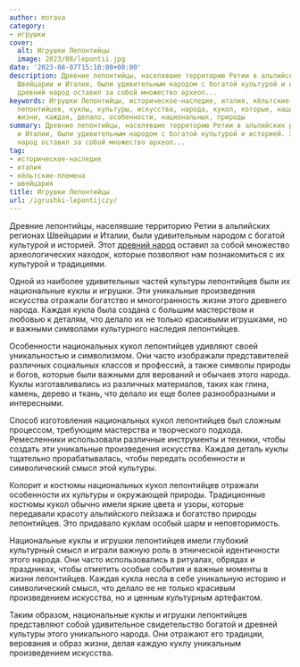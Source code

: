 ```yaml
---
author: morava
category:
- игрушки
cover:
  alt: Игрушки Лепонтийцы
  image: 2023/08/lepontii.jpg
date: '2023-08-07T15:10:00+00:00'
description: Древние лепонтийцы, населявшие территорию Ретии в альпийских регионах
  Швейцарии и Италии, были удивительным народом с богатой культурой и историей. Этот
  древний народ оставил за собой множество археол...
keywords: Игрушки Лепонтийцы, историческое-наследие, италия, кёльтские-племена, швейцария,
  лепонтийцев, куклы, культуры, искусства, народа, кукол, которые, национальные, игрушки,
  жизни, каждая, делало, особенности, национальных, природы
summary: Древние лепонтийцы, населявшие территорию Ретии в альпийских регионах Швейцарии
  и Италии, были удивительным народом с богатой культурой и историей. Этот древний
  народ оставил за собой множество археол...
tag:
- историческое-наследие
- италия
- кёльтские-племена
- швейцария
title: Игрушки Лепонтийцы
url: /igrushki-lepontijczy/
---
```


Древние лепонтийцы, населявшие территорию Ретии в альпийских регионах Швейцарии и Италии, были удивительным народом с богатой культурой и историей. Этот [древний народ](https://www.adora.ru/igrushki-ligury/79/) оставил за собой множество археологических находок, которые позволяют нам познакомиться с их культурой и традициями.

Одной из наиболее удивительных частей культуры лепонтийцев были их национальные куклы и игрушки. Эти уникальные произведения искусства отражали богатство и многогранность жизни этого древнего народа. Каждая кукла была создана с большим мастерством и любовью к деталям, что делало их не только красивыми игрушками, но и важными символами культурного наследия лепонтийцев.

Особенности национальных кукол лепонтийцев удивляют своей уникальностью и символизмом. Они часто изображали представителей различных социальных классов и профессий, а также символы природы и богов, которые были важными для верований и обычаев этого народа. Куклы изготавливались из различных материалов, таких как глина, камень, дерево и ткань, что делало их еще более разнообразными и интересными.

Способ изготовления национальных кукол лепонтийцев был сложным процессом, требующим мастерства и творческого подхода. Ремесленники использовали различные инструменты и техники, чтобы создать эти уникальные произведения искусства. Каждая деталь куклы тщательно прорабатывалась, чтобы передать особенности и символический смысл этой культуры.

Колорит и костюмы национальных кукол лепонтийцев отражали особенности их культуры и окружающей природы. Традиционные костюмы кукол обычно имели яркие цвета и узоры, которые передавали красоту альпийского пейзажа и богатство природы лепонтийцев. Это придавало куклам особый шарм и неповторимость.

Национальные куклы и игрушки лепонтийцев имели глубокий культурный смысл и играли важную роль в этнической идентичности этого народа. Они часто использовались в ритуалах, обрядах и праздниках, чтобы отметить особые события и важные моменты в жизни лепонтийцев. Каждая кукла несла в себе уникальную историю и символический смысл, что делало ее не только красивым произведением искусства, но и ценным культурным артефактом.

Таким образом, национальные куклы и игрушки лепонтийцев представляют собой удивительное свидетельство богатой и древней культуры этого уникального народа. Они отражают его традиции, верования и образ жизни, делая каждую куклу уникальным произведением искусства.